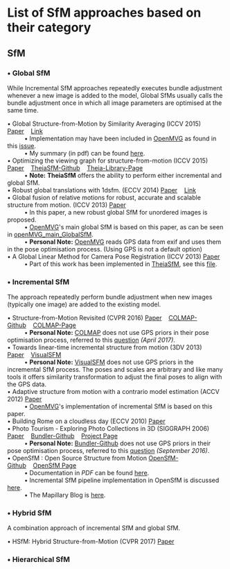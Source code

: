 # List of SfM approaches based on their category<br>

## SfM
### •	Global SfM<br>
While Incremental SfM approaches repeatedly executes bundle adjustment whenever a new image is added to the model, Global SfMs usually calls the bundle adjustment once in which all image parameters are optimised at the same time.<br>

•	Global Structure-from-Motion by Similarity Averaging (ICCV 2015) [Paper](http://openaccess.thecvf.com/content_iccv_2015/papers/Cui_Global_Structure-From-Motion_by_ICCV_2015_paper.pdf)&nbsp;&nbsp;&nbsp;&nbsp;[Link](https://zhpcui.github.io/projects/ICCV2015_SfM/index.html)<br>
&nbsp;&nbsp;&nbsp;&nbsp;&nbsp;&nbsp;&nbsp;&nbsp;&nbsp;&nbsp;•	Implementation may have been included in [OpenMVG](https://github.com/openMVG/openMVG) as found in this [issue](https://github.com/openMVG/openMVG/issues/1241). <br>
&nbsp;&nbsp;&nbsp;&nbsp;&nbsp;&nbsp;&nbsp;&nbsp;&nbsp;&nbsp;•	My summary (in pdf) can be found [here](https://github.com/stanathong/SfM-list/blob/master/paper-review/Review%20-%20Global%20Structure-from-Motion%20by%20Similarity%20Averaging.pdf).<br>
•	Optimizing the viewing graph for structure-from-motion (ICCV 2015) [Paper](http://openaccess.thecvf.com/content_iccv_2015/papers/Sweeney_Optimizing_the_Viewing_ICCV_2015_paper.pdf)&nbsp;&nbsp;&nbsp;&nbsp;[TheiaSfM-Github](https://github.com/sweeneychris/TheiaSfM)&nbsp;&nbsp;&nbsp;&nbsp;[Theia-Library-Page](http://www.theia-sfm.org/)<br>
&nbsp;&nbsp;&nbsp;&nbsp;&nbsp;&nbsp;&nbsp;&nbsp;&nbsp;&nbsp;•	__Note:__ __TheiaSfM__ offers the ability to perform either incremental and global SfM.<br>
•	Robust global translations with 1dsfm. (ECCV 2014) [Paper](http://www.cs.cornell.edu/projects/1dsfm/docs/1DSfM_ECCV14.pdf)&nbsp;&nbsp;&nbsp;&nbsp;[Link](http://www.cs.cornell.edu/projects/1dsfm/)<br>
•	Global fusion of relative motions for robust, accurate and scalable structure from motion. (ICCV 2013) [Paper](http://openaccess.thecvf.com/content_iccv_2013/papers/Moulon_Global_Fusion_of_2013_ICCV_paper.pdf)<br>
&nbsp;&nbsp;&nbsp;&nbsp;&nbsp;&nbsp;&nbsp;&nbsp;&nbsp;&nbsp;•	In this paper, a new robust global SfM for unordered images is proposed.<br>
&nbsp;&nbsp;&nbsp;&nbsp;&nbsp;&nbsp;&nbsp;&nbsp;&nbsp;&nbsp;•	[OpenMVG](https://github.com/openMVG/openMVG)'s main global SfM is based on this paper, as can be seen in [openMVG_main_GlobalSfM](http://openmvg.readthedocs.io/en/latest/software/SfM/GlobalSfM/).<br>
&nbsp;&nbsp;&nbsp;&nbsp;&nbsp;&nbsp;&nbsp;&nbsp;&nbsp;&nbsp;• __Personal Note:__	[OpenMVG](https://github.com/openMVG/openMVG) reads GPS data from exif and uses them in the pose optimisation process. (Using GPS is not a default option) <br>
•	A Global Linear Method for Camera Pose Registration (ICCV 2013) [Paper](http://openaccess.thecvf.com/content_iccv_2013/papers/Jiang_A_Global_Linear_2013_ICCV_paper.pdf)<br>
&nbsp;&nbsp;&nbsp;&nbsp;&nbsp;&nbsp;&nbsp;&nbsp;&nbsp;&nbsp;•	Part of this work has been implemented in [TheiaSfM](https://github.com/sweeneychris/TheiaSfM), see this [file](https://github.com/sweeneychris/TheiaSfM/blob/master/src/theia/sfm/global_pose_estimation/linear_position_estimator.h).<br>

### •	Incremental SfM<br>
The approach repeatedly perform bundle adjustment when new images (typically one image) are added to the existing model.<br>

•	Structure-from-Motion Revisited (CVPR 2016) [Paper](http://openaccess.thecvf.com/content_cvpr_2016/papers/Schonberger_Structure-From-Motion_Revisited_CVPR_2016_paper.pdf)&nbsp;&nbsp;&nbsp;&nbsp;[COLMAP-Github](https://github.com/colmap/colmap)&nbsp;&nbsp;&nbsp;&nbsp;[COLMAP-Page](https://colmap.github.io/)<br>
&nbsp;&nbsp;&nbsp;&nbsp;&nbsp;&nbsp;&nbsp;&nbsp;&nbsp;&nbsp;• __Personal Note:__	[COLMAP](https://github.com/colmap/colmap) does not use GPS priors in their pose optimisation process, referred to this [question](https://github.com/colmap/colmap/issues/98) _(April 2017)_. <br>
•	Towards linear-time incremental structure from motion (3DV 2013) [Paper](http://ccwu.me/vsfm/vsfm.pdf)&nbsp;&nbsp;&nbsp;&nbsp;[VisualSFM](http://www.ccwu.me/vsfm/)<br>
&nbsp;&nbsp;&nbsp;&nbsp;&nbsp;&nbsp;&nbsp;&nbsp;&nbsp;&nbsp;• __Personal Note:__	[VisualSFM](http://www.ccwu.me/vsfm/) does not use GPS priors in the incremental SfM process. The poses and scales are arbitrary and like many tools it offers similarity transformation to adjust the final poses to align with the GPS data. <br>
•	Adaptive structure from motion with a contrario model estimation (ACCV 2012) [Paper](http://imagine.enpc.fr/~marletr/publi/ACCV-2012-Moulon-et-al.pdf)<br>
&nbsp;&nbsp;&nbsp;&nbsp;&nbsp;&nbsp;&nbsp;&nbsp;&nbsp;&nbsp;•	[OpenMVG](https://github.com/openMVG/openMVG)'s implementation of incremental SfM is based on this paper.<br>
•	Building Rome on a cloudless day (ECCV 2010) [Paper](http://cs.unc.edu/~jmf/publications/Frahm_et_al_ReconstructionFromPhotoCollection.pdf) <br>
•	Photo Tourism - Exploring Photo Collections in 3D (SIGGRAPH 2006) [Paper](http://phototour.cs.washington.edu/Photo_Tourism.pdf)&nbsp;&nbsp;&nbsp;&nbsp;[Bundler-Github](https://github.com/snavely/bundler_sfm)&nbsp;&nbsp;&nbsp;&nbsp;[Project Page](http://www.cs.cornell.edu/~snavely/bundler/)<br>
&nbsp;&nbsp;&nbsp;&nbsp;&nbsp;&nbsp;&nbsp;&nbsp;&nbsp;&nbsp;• __Personal Note:__	[Bundler-Github](https://github.com/snavely/bundler_sfm) does not use GPS priors in their pose optimisation process, referred to this [question](https://github.com/snavely/bundler_sfm/issues/38) _(September 2016)_. <br>
•	OpenSfM : Open Source Structure from Motion [OpenSfM-Github](https://github.com/mapillary/OpenSfM)&nbsp;&nbsp;&nbsp;&nbsp;[OpenSfM Page](http://opensfm.readthedocs.io/en/latest/)<br>
&nbsp;&nbsp;&nbsp;&nbsp;&nbsp;&nbsp;&nbsp;&nbsp;&nbsp;&nbsp;•	Documentation in _PDF_ can be found [here](https://media.readthedocs.org/pdf/opensfm/latest/opensfm.pdf).<br>
&nbsp;&nbsp;&nbsp;&nbsp;&nbsp;&nbsp;&nbsp;&nbsp;&nbsp;&nbsp;•	Incremental SfM pipeline implementation in OpenSfM is discussed [here](http://opensfm.readthedocs.io/en/latest/reconstruction_module.html).<br>
&nbsp;&nbsp;&nbsp;&nbsp;&nbsp;&nbsp;&nbsp;&nbsp;&nbsp;&nbsp;•	The Mapillary Blog is [here](https://blog.mapillary.com/update/2016/10/31/denser-3d-point-clouds-in-opensfm.html).<br>

### •	Hybrid SfM
A combination approach of incremental SfM and global SfM.<br>

•	HSfM: Hybrid Structure-from-Motion (CVPR 2017) [Paper](http://openaccess.thecvf.com/content_cvpr_2017/papers/Cui_HSfM_Hybrid_Structure-from-Motion_CVPR_2017_paper.pdf)<br>

### •	Hierarchical SfM

